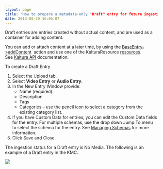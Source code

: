 ```yaml
---
layout: page
title: "How to prepare a metadata-only "Draft" entry for future ingestion of media files"
date: 2013-08-29 16:06:07
---
```


Draft entries are entries created without actual content, and are used as a container for adding content.

<p class="mce-note-graphic">
  <span>You can add or attach content at a later time, by using the </span><a href="http://www.kaltura.com/api_v3/testmeDoc/index.php?service=baseentry&action=addcontent" target="_blank">BaseEntry->addContent</a><span>  action and use one of the KalturaResource </span><a href="http://www.kaltura.com/api_v3/testmeDoc/index.php?object=KalturaResource">resources</a><span>. See </span><a href="http://www.kaltura.com/api_v3/testmeDoc/index.php?object=KalturaResource" target="_blank">Kaltura API</a><span> documentation.</span>
</p>

<p class="mce-procedure">
  To create a Draft Entry
</p>

1.  Select the Upload tab.
2.  Select **Video Entry** or **Audio Entry**.
3.  In the New Entry Window provide:  
    *   Name (required).
    *   Description
    *   Tags
    *   Categories – use the pencil icon to select a category from the existing category list.
4.  If you have Custom Data for entries, you can edit the Custom Data fields for the entry. For multiple schemas, use the drop down Jump To menu to select the schema for the entry. See <a href="http://knowledge.kaltura.com/node/345" target="_blank">Managing Schemas</a> for more information.
5.  Click Save and Close.

The ingestion status for a Draft entry is No Media. The following is an example of a Draft entry in the KMC.

<img src="{{site.url}}/assets/1142">

 

 

<span style="font-size: small;"> </span>
